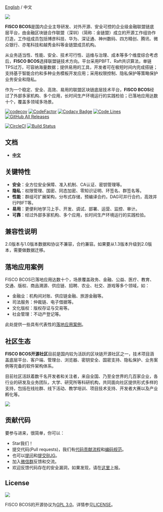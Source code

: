 [English](../README.md) / 中文

![](./images/FISCO_BCOS_Logo.svg)

**FISCO BCOS**是国内企业主导研发、对外开源、安全可控的企业级金融联盟链底层平台，由金融区块链合作联盟（深圳）（简称：金链盟）成立的开源工作组协作打造，工作组成员包括博彦科技、华为、深证通、神州数码、四方精创、腾讯、微众银行、亦笔科技和越秀金科等金链盟成员机构。

从业务适当性、性能、安全、技术可行性、运维与治理、成本等多个维度综合考虑后，**FISCO BCOS**选择联盟链技术方向。平台采用PBFT、Raft共识算法，单链TPS过万，可容纳海量数据；提供易用的工具，开发者可在极短时间内完成搭链；支持基于智能合约和多种业务模板开发应用；采用权限控制、隐私保护等策略保护业务安全和隐私。

作为一个稳定、安全、高效、易用的联盟区块链底层技术平台，**FISCO BCOS**经过了外部多家机构、多个应用，长时间生产环境运行的实践检验；已落地应用达数十个，覆盖多领域多场景。


[![codecov](https://codecov.io/gh/FISCO-BCOS/FISCO-BCOS/branch/master/graph/badge.svg)](https://codecov.io/gh/FISCO-BCOS/FISCO-BCOS) [![CodeFactor](https://www.codefactor.io/repository/github/fisco-bcos/FISCO-BCOS/badge)](https://www.codefactor.io/repository/github/fisco-bcos/FISCO-BCOS) [![Codacy Badge](https://api.codacy.com/project/badge/Grade/08552871ee104fe299b00bc79f8a12b9)](https://www.codacy.com/app/fisco-dev/FISCO-BCOS?utm_source=github.com&amp;utm_medium=referral&amp;utm_content=FISCO-BCOS/FISCO-BCOS&amp;utm_campaign=Badge_Grade) [![Code Lines](https://tokei.rs/b1/github/FISCO-BCOS/FISCO-BCOS?category=code)](https://github.com/FISCO-BCOS/FISCO-BCOS) [![GitHub All Releases](https://img.shields.io/github/downloads/FISCO-BCOS/FISCO-BCOS/total.svg)](https://github.com/FISCO-BCOS/FISCO-BCOS) 

[![CircleCI](https://circleci.com/gh/FISCO-BCOS/FISCO-BCOS.svg?style=shield)](https://circleci.com/gh/FISCO-BCOS/FISCO-BCOS)  [![Build Status](https://travis-ci.org/FISCO-BCOS/FISCO-BCOS.svg)](https://travis-ci.org/FISCO-BCOS/FISCO-BCOS)

## 文档

- [**中文**](https://fisco-bcos-documentation.readthedocs.io/zh_CN/release-2.0/)

## 关键特性

- **安全**：全方位安全保障、准入机制、CA认证、密钥管理等。
- **隐私**：权限管理、国密、同态加密、零知识证明、环签名、群签名等。
- **性能**：群组可扩展架构，分布式存储，预编译合约，DAG可并行合约，高效并行PBFT等。
- **易用**：更便利地学习上手、开发、调试、部署、运营、监控、审计。
- **可靠**：经过外部多家机构、多个应用，长时间生产环境运行的实践检验。

## 兼容性说明

2.0版本与1.0版本数据和协议不兼容，合约兼容。如果要从1.3版本升级到2.0版本，需要做数据迁移。

## 落地应用案例

FISCO BCOS已落地应用达数十个，场景覆盖政务、金融、公益、医疗、教育、交通、版权、商品溯源、供应链、招聘、农业、社交、游戏等多个领域，如：

- 金融业：机构间对账、供应链金融、旅游金融等。
- 司法服务：仲裁链、电子借据等。
- 文化版权：版权存证与交易等。
- 社会管理：不动产登记等。

此处提供一些具有代表性的[落地应用案例](https://mp.weixin.qq.com/s/vUSq80LkhF8yCfUF7AILgQ)。

## 社区生态

**FISCO BCOS开源社区**目前是国内较为活跃的区块链开源社区之一，技术项目涵盖底层平台、客户端、管理台、浏览器、密钥安全、国密支持、隐私保护、业务案例等完备的软件架构体系。

目前社区活跃着数千名开发者和关注者，来自全国、乃至全世界的几百家企业，各行业的研发及业务团队，大学、研究所等科研机构，共同面向社区提供形式多样的支持，包括在线社群、线下活动、教学培训、项目技术支持、开发者大赛以及产业孵化等。

![](https://media.githubusercontent.com/media/FISCO-BCOS/LargeFiles/master/images/QR_image.png)

## 贡献代码

要参与进来，很简单，你可以：

- Star我们！
- 提交代码(Pull requests)，我们有[代码贡献流程](https://mp.weixin.qq.com/s/hEn2rxqnqp0dF6OKH6Ua-A
)和[编码规范](../CODING_STYLE.md)。
- 也可以[提问](https://github.com/FISCO-BCOS/FISCO-BCOS/issues)和[提交BUG](https://github.com/FISCO-BCOS/FISCO-BCOS/issues)。
- 加入[微信群](https://github.com/FISCO-BCOS/FISCO-BCOS-DOC/blob/release-2.0/images/community/WeChatQR.jpg)反馈和交流。
- 欢迎反馈代码存在的安全漏洞，如果发现，请在[这里](https://security.webank.com)上报。

## License

[![](https://img.shields.io/github/license/FISCO-BCOS/FISCO-BCOS.svg)](../LICENSE)

FISCO BCOS的开源协议为[GPL 3.0](https://www.gnu.org/licenses/gpl-3.0.en.html)。详情参见[LICENSE](../LICENSE)。  
